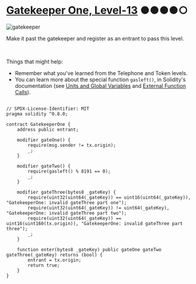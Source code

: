 # [Gatekeeper One, Level-13](https://ethernaut.openzeppelin.com/level/0xb5858B8EDE0030e46C0Ac1aaAedea8Fb71EF423C) ●●●●○

![gatekeeper](https://ethernaut.openzeppelin.com/imgs/BigLevel13.svg)

Make it past the gatekeeper and register as an entrant to pass this level.

<br>

Things that might help:
- Remember what you've learned from the Telephone and Token levels.
- You can learn more about the special function `gasleft()`, in Solidity's documentation (see [Units and Global Variables](https://docs.soliditylang.org/en/v0.8.3/units-and-global-variables.html) and [External Function Calls](https://docs.soliditylang.org/en/v0.8.3/control-structures.html#external-function-calls)).

##

```solidity
// SPDX-License-Identifier: MIT
pragma solidity ^0.8.0;

contract GatekeeperOne {
    address public entrant;

    modifier gateOne() {
        require(msg.sender != tx.origin);
        _;
    }

    modifier gateTwo() {
        require(gasleft() % 8191 == 0);
        _;
    }

    modifier gateThree(bytes8 _gateKey) {
        require(uint32(uint64(_gateKey)) == uint16(uint64(_gateKey)), "GatekeeperOne: invalid gateThree part one");
        require(uint32(uint64(_gateKey)) != uint64(_gateKey), "GatekeeperOne: invalid gateThree part two");
        require(uint32(uint64(_gateKey)) == uint16(uint160(tx.origin)), "GatekeeperOne: invalid gateThree part three");
        _;
    }

    function enter(bytes8 _gateKey) public gateOne gateTwo gateThree(_gateKey) returns (bool) {
        entrant = tx.origin;
        return true;
    }
}
```
